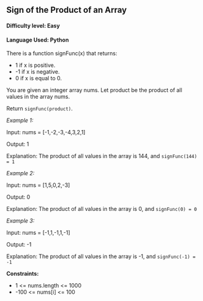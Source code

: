 ## Sign of the Product of an Array

#### **Difficulty level:** Easy

#### **Language Used:** Python

There is a function signFunc(x) that returns:

- 1 if x is positive.
- -1 if x is negative.
- 0 if x is equal to 0.

You are given an integer array nums. Let product be the product of all values in the array nums.

Return `signFunc(product)`.

_Example 1:_

Input: nums = [-1,-2,-3,-4,3,2,1]

Output: 1

Explanation: The product of all values in the array is 144, and `signFunc(144) = 1`

_Example 2:_

Input: nums = [1,5,0,2,-3]

Output: 0

Explanation: The product of all values in the array is 0, and `signFunc(0) = 0`

_Example 3:_

Input: nums = [-1,1,-1,1,-1]

Output: -1

Explanation: The product of all values in the array is -1, and `signFunc(-1) = -1`

**Constraints:**

- 1 <= nums.length <= 1000
- -100 <= nums[i] <= 100